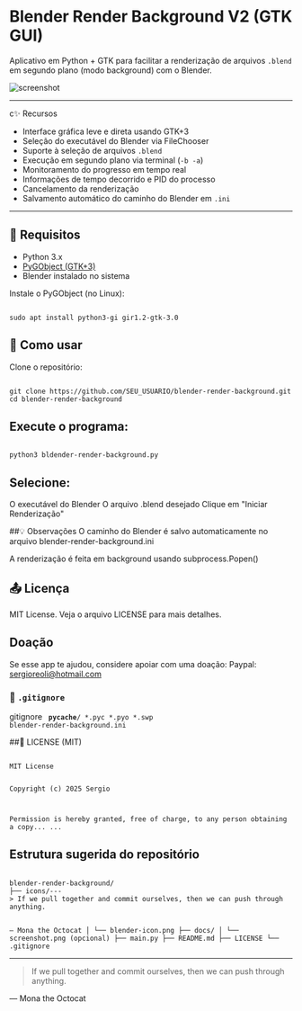 # Blender Render Background V2 (GTK GUI)

Aplicativo em Python + GTK para facilitar a renderização de arquivos `.blend` em segundo plano (modo background) com o Blender.

![screenshot](docs/screenshot.png) <!-- opcional se quiser colocar uma imagem -->

---

c✨ Recursos

- Interface gráfica leve e direta usando GTK+3
- Seleção do executável do Blender via FileChooser
- Suporte à seleção de arquivos `.blend`
- Execução em segundo plano via terminal (`-b -a`)
- Monitoramento do progresso em tempo real
- Informações de tempo decorrido e PID do processo
- Cancelamento da renderização
- Salvamento automático do caminho do Blender em `.ini`

---

## 🔧 Requisitos

- Python 3.x
- [PyGObject (GTK+3)](https://pygobject.readthedocs.io/en/latest/)
- Blender instalado no sistema

Instale o PyGObject (no Linux):

<code>
sudo apt install python3-gi gir1.2-gtk-3.0
</code>


## 🚀 Como usar
Clone o repositório:

<code>
git clone https://github.com/SEU_USUARIO/blender-render-background.git
cd blender-render-background
</code>

## Execute o programa:

<code>
python3 bldender-render-background.py
</code>  

## Selecione:

O executável do Blender
O arquivo .blend desejado
Clique em "Iniciar Renderização"

##💡 Observações
O caminho do Blender é salvo automaticamente no arquivo blender-render-background.ini

A renderização é feita em background usando subprocess.Popen()

## 📤 Licença
MIT License. Veja o arquivo LICENSE para mais detalhes.

## Doação
Se esse app te ajudou, considere apoiar com uma doação:
Paypal: sergioreoli@hotmail.com

### 📄 `.gitignore`
gitignore
<code>
__pycache__/
*.pyc
*.pyo
*.swp
blender-render-background.ini
</code>

##📄 LICENSE (MIT)

<code>
MIT License

Copyright (c) 2025 Sergio

Permission is hereby granted, free of charge, to any person obtaining a copy...
...
</code>

## Estrutura sugerida do repositório

<code>
blender-render-background/
├── icons/---
> If we pull together and commit ourselves, then we can push through anything.

— Mona the Octocat
│   └── blender-icon.png
├── docs/
│   └── screenshot.png (opcional)
├── main.py
├── README.md
├── LICENSE
└── .gitignore
</code>


---
> If we pull together and commit ourselves, then we can push through anything.

— Mona the Octocat
